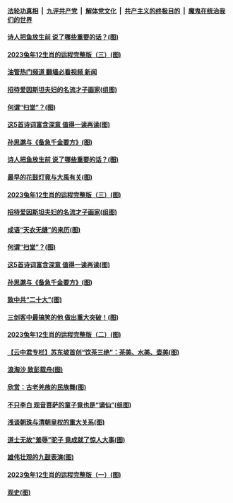 ####  [法轮功真相](../../../../basic/blob/master/README.md?t=10201001) &nbsp;|&nbsp; [九评共产党](../../../../9ping.md/blob/master/README.md?t=10201001) &nbsp;|&nbsp; [解体党文化](../../../../jtdwh.md/blob/master/README.md?t=10201001)  &nbsp;|&nbsp; [共产主义的终极目的](../../../../gczydzjmd.md/blob/master/README.md?t=10201001) &nbsp;|&nbsp; [魔鬼在统治我们的世界](../../../../mgztzwmdsj.md/blob/master/README.md?t=10201001) 

#### [诗人把鱼放生前 说了哪些重要的话？(图)](../pages/p7/1018787.md?t=10201001) 

#### [2023兔年12生肖的运程完整版（三）(图)](../pages/p7/1017981.md?t=10201001) 

#### [油管热门频道 翻墙必看视频 新闻](http://209.250.226.216:81/youtube.html?10201001)

#### [招待爱因斯坦夫妇的名流才子画家(组图)](../pages/p7/1012029.md?t=10201001) 

#### [何谓“扫堂”？(图)](../pages/p7/1018978.md?t=10201001) 

#### [这5首诗词富含深意 值得一读再读(图)](../pages/p7/1019415.md?t=10201001) 

#### [孙思邈与《备急千金要方》(图)](../pages/p7/1018699.md?t=10201001) 

#### [诗人把鱼放生前 说了哪些重要的话？(图)](../pages/p7/1018787.md?t=10201001) 

#### [最早的花鼓灯竟与大禹有关(图)](../pages/p7/1019269.md?t=10201001) 

#### [2023兔年12生肖的运程完整版（三）(图)](../pages/p7/1017981.md?t=10201001) 

#### [招待爱因斯坦夫妇的名流才子画家(组图)](../pages/p7/1012029.md?t=10201001) 

#### [成语“天衣无缝”的来历(图)](../pages/p7/1019283.md?t=10201001) 

#### [何谓“扫堂”？(图)](../pages/p7/1018978.md?t=10201001) 

#### [这5首诗词富含深意 值得一读再读(图)](../pages/p7/1019415.md?t=10201001) 

#### [孙思邈与《备急千金要方》(图)](../pages/p7/1018699.md?t=10201001) 

#### [致中共“二十大”(图)](../pages/p7/1019375.md?t=10201001) 

#### [三剑客中最搞笑的他 做出重大突破！(图)](../pages/p7/1019357.md?t=10201001) 

#### [2023兔年12生肖的运程完整版（二）(图)](../pages/p7/1017978.md?t=10201001) 

#### [【云中君专栏】苏东坡首创“饮茶三绝”：茶美、水美、壶美(图)](../pages/p7/1016822.md?t=10201001) 

#### [浪淘沙 致彭载舟(图)](../pages/p7/1019220.md?t=10201001) 

#### [欣赏：古老羌族的民族舞(图)](../pages/p7/1018780.md?t=10201001) 

#### [不只李白 观音菩萨的童子竟也是“谪仙”(组图)](../pages/p7/1018824.md?t=10201001) 

#### [浅谈朝珠与清朝皇权的重大关系(图)](../pages/p7/1018001.md?t=10201001) 

#### [道士无故“羞辱”驼子 竟成就了惊人大事(图)](../pages/p7/1018767.md?t=10201001) 

#### [雄伟壮观的九鼓表演(图)](../pages/p7/1018695.md?t=10201001) 

#### [2023兔年12生肖的运程完整版（一）(图)](../pages/p7/1017971.md?t=10201001) 

#### [观史(图)](../pages/p7/1018814.md?t=10201001) 

<img src='http://gfw-breaker.win/goodnews/indexes/p7.md' width='0px' height='0px'/>
